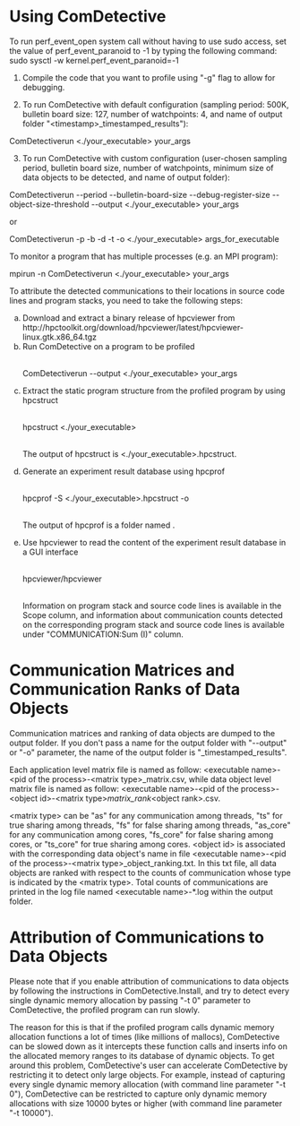 # Using ComDetective

To run perf_event_open system call without having to use sudo access,
set the value of perf_event_paranoid to -1 by typing the following command:
sudo sysctl -w kernel.perf_event_paranoid=-1

1. Compile the code that you want to profile using "-g" flag to allow for debugging.</li> 

2. To run ComDetective with default configuration (sampling period: 500K, bulletin board size: 127, number of watchpoints: 4, and name of output folder "\<timestamp\>_timestamped_results"):

ComDetectiverun <./your_executable> your_args

3. To run ComDetective with custom configuration (user-chosen sampling period, bulletin board size, 
number of watchpoints, minimum size of data objects to be detected, and name of output folder):

ComDetectiverun --period <sampling rate> --bulletin-board-size <bulletin board size> --debug-register-size <number of debug registers> --object-size-threshold <minimum number of bytes of detectable objects> --output <name of output folder> <./your_executable> your_args

or

ComDetectiverun -p <sampling rate> -b <bulletin board size> -d <number of debug registers> -t <minimum number of bytes of detectable objects> -o <name of output folder> <./your_executable> args_for_executable

To monitor a program that has multiple processes (e.g. an MPI program):

mpirun -n <process count> ComDetectiverun <./your_executable> your_args

To attribute the detected communications to their locations in source code lines and program stacks, you need to take the following steps:

<ol type="a">
<li> Download and extract a binary release of hpcviewer from http://hpctoolkit.org/download/hpcviewer/latest/hpcviewer-linux.gtk.x86_64.tgz </li>
 
<li> Run ComDetective on a program to be profiled

<br> ComDetectiverun --output <name of output folder> <./your_executable> your_args </li>

<li> Extract the static program structure from the profiled program by using hpcstruct

<br> hpcstruct <./your_executable>

<br> The output of hpcstruct is <./your_executable>.hpcstruct. </li>

<li> Generate an experiment result database using hpcprof

<br> hpcprof -S <./your_executable>.hpcstruct -o <name of database> <name of output folder>

<br> The output of hpcprof is a folder named <name of database>. </li>

<li> Use hpcviewer to read the content of the experiment result database in a GUI interface

<br> hpcviewer/hpcviewer <name of database>

<br> Information on program stack and source code lines is available in the Scope column, and
information about communication counts detected on the corresponding program stack and 
source code lines is available under "COMMUNICATION:Sum (I)" column.
</li>
</ol>
</li>
</ol>


# Communication Matrices and Communication Ranks of Data Objects

Communication matrices and ranking of data objects are dumped to the output folder. 
If you don't pass a name for the output folder with "--output" or "-o" parameter, 
the name of the output folder is "<timestamp>_timestamped_results". 

Each application level matrix file is named as follow: \<executable name\>-\<pid of the process\>-\<matrix type\>_matrix.csv, 
while data object level matrix file is named as follow: \<executable name\>-\<pid of the process\>-\<object id\>-\<matrix type\>_matrix_rank_<object rank\>.csv. 

\<matrix type\> can be "as" for any communication among threads, "ts" for true sharing among threads, 
"fs" for false sharing among threads, "as_core" for any communication among cores, 
"fs_core" for false sharing among cores, or "ts_core" for true sharing among cores. 
\<object id\> is associated with the corresponding data object's name in file \<executable name\>-\<pid of the process\>-\<matrix type\>_object_ranking.txt. 
In this txt file, all data objects are ranked with respect to the counts of communication whose type is indicated by the \<matrix type\>. 
Total counts of communications are printed in the log file named \<executable name\>-*.log within the output folder.


# Attribution of Communications to Data Objects

Please note that if you enable attribution of communications to data objects by following 
the instructions in ComDetective.Install, and try to detect every single dynamic memory allocation
by passing "-t 0" parameter to ComDetective, the profiled program can run slowly.  

The reason for this is that if the profiled program calls dynamic memory allocation functions 
a lot of times (like millions of mallocs), ComDetective can be slowed down 
as it intercepts these function calls and inserts info on the allocated memory ranges
to its database of dynamic objects. To get around this problem, ComDetective's user can accelerate
ComDetective by restricting it to detect only large objects. 
For example, instead of capturing every single dynamic memory allocation 
(with command line parameter "-t 0"), ComDetective can be restricted to capture only dynamic memory allocations 
with size 10000 bytes or higher (with command line parameter "-t 10000").
